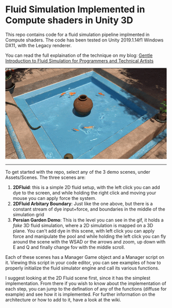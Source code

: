 Fluid Simulation Implemented in Compute shaders in Unity 3D
=================
This repo contains code for a fluid simulation pipeline implmented in Compute shaders. The code has been tested on Unity 2019.1.14f1 Windows DX11, with the Legacy renderer. 

You can read the full explaination of the technique on my blog: [Gentle Introduction to Fluid Simulation for Programmers and Technical Artists](https://medium.com/@shahriyarshahrabi/gentle-introduction-to-fluid-simulation-for-programmers-and-technical-artists-7c0045c40bac)



![screenshot](documentation/FluidSimulationGif.gif)

--------------------------

To get started with the repo, select any of the 3 demo scenes, under Assets/Scenes. The three scenes are:
1. **2DFluid**: this is a simple 2D fluid setup, with the left click you can add dye to the screen, and while holding the right click and moving your mouse you can apply force the system.  
2. **2DFluid Arbitary Boundary**: Just like the one above, but there is a constant stream of dye input+force, and boundaries in the middle of the simulation grid
3. **Persian Garden Demo**: This is the level you can see in the gif, it holds a *fake* 3D fluid simulation, where a 2D simulation is mapped on a 3D plane. You can't add dye in this scene, with left click you can apply force and manipulate the pool and while holding the left click you can fly around the scene with the WSAD or the arrows and zoom, up down with E and Q and finally change fov with the middle scroll. 

Each of these scenes has a Manager Game object and a Manager script on it. Viewing this script in your code editor, you can see examples of how to properly initialize the fluid simulator engine and call its various functions. 

I suggest looking at the 2D Fluid scene first, since it has the simplest implementation. From there if you wish to know about the implementation of each step, you can jump to the defination of any of the functions (diffuse for example) and see how it is implemented. For further information on the architecture or how to add to it, have a look at the wiki.  
